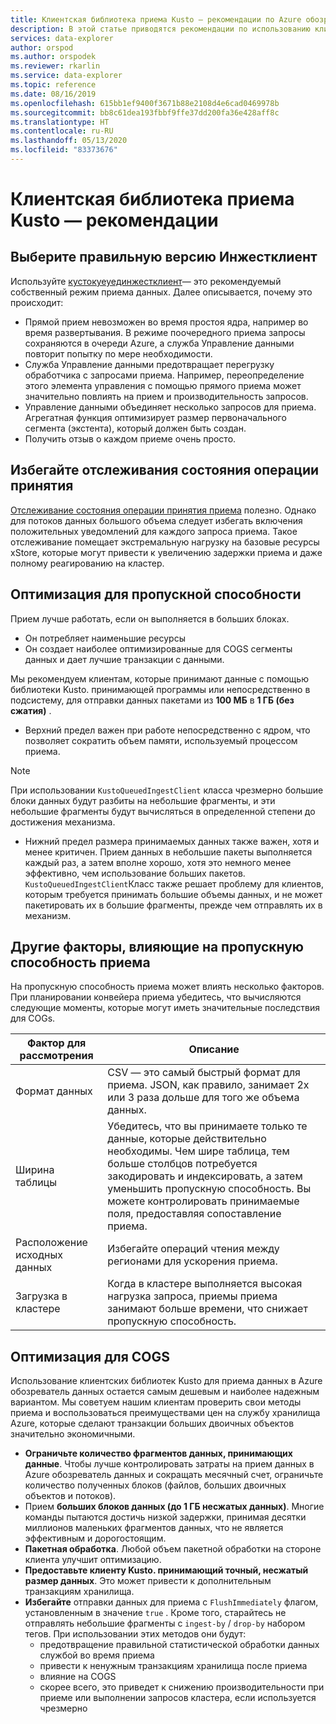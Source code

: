 ```yaml
---
title: Клиентская библиотека приема Kusto — рекомендации по Azure обозреватель данных
description: В этой статье приводятся рекомендации по использованию клиентской библиотеки Kusto для приема.
services: data-explorer
author: orspod
ms.author: orspodek
ms.reviewer: rkarlin
ms.service: data-explorer
ms.topic: reference
ms.date: 08/16/2019
ms.openlocfilehash: 615bb1ef9400f3671b88e2108d4e6cad0469978b
ms.sourcegitcommit: bb8c61dea193fbbf9ffe37dd200fa36e428aff8c
ms.translationtype: HT
ms.contentlocale: ru-RU
ms.lasthandoff: 05/13/2020
ms.locfileid: "83373676"
---
```

# <a name="kusto-ingest-client-library---best-practices"></a>Клиентская библиотека приема Kusto — рекомендации

## <a name="select-the-right-ingestclient-flavor"></a>Выберите правильную версию Инжестклиент

Используйте [кустокуеуединжестклиент](kusto-ingest-client-reference.md#interface-ikustoqueuedingestclient)— это рекомендуемый собственный режим приема данных. Далее описывается, почему это происходит:
* Прямой прием невозможен во время простоя ядра, например во время развертывания. В режиме поочередного приема запросы сохраняются в очереди Azure, а служба Управление данными повторит попытку по мере необходимости.
* Служба Управление данными предотвращает перегрузку обработчика с запросами приема. Например, переопределение этого элемента управления с помощью прямого приема может значительно повлиять на прием и производительность запросов.
* Управление данными объединяет несколько запросов для приема. Агрегатная функция оптимизирует размер первоначального сегмента (экстента), который должен быть создан.
* Получить отзыв о каждом приеме очень просто.

## <a name="avoid-tracking-ingest-operation-status"></a>Избегайте отслеживания состояния операции принятия

[Отслеживание состояния операции принятия приема](kusto-ingest-client-status.md#tracking-ingestion-status-kustoqueuedingestclient) полезно. Однако для потоков данных большого объема следует избегать включения положительных уведомлений для каждого запроса приема. Такое отслеживание помещает экстремальную нагрузку на базовые ресурсы xStore, которые могут привести к увеличению задержки приема и даже полному реагированию на кластер.

## <a name="optimizing-for-throughput"></a>Оптимизация для пропускной способности

Прием лучше работать, если он выполняется в больших блоках. 
* Он потребляет наименьшие ресурсы
* Он создает наиболее оптимизированные для COGS сегменты данных и дает лучшие транзакции с данными.

Мы рекомендуем клиентам, которые принимают данные с помощью библиотеки Kusto. принимающей программы или непосредственно в подсистему, для отправки данных пакетами из **100 МБ** в **1 ГБ (без сжатия)** .
* Верхний предел важен при работе непосредственно с ядром, что позволяет сократить объем памяти, используемый процессом приема. 

> [!NOTE]
> При использовании `KustoQueuedIngestClient` класса чрезмерно большие блоки данных будут разбиты на небольшие фрагменты, и эти небольшие фрагменты будут вычисляться в определенной степени до достижения механизма.

* Нижний предел размера принимаемых данных также важен, хотя и менее критичен. Прием данных в небольшие пакеты выполняется каждый раз, а затем вполне хорошо, хотя это немного менее эффективно, чем использование больших пакетов. `KustoQueuedIngestClient`Класс также решает проблему для клиентов, которым требуется принимать большие объемы данных, и не может пакетировать их в большие фрагменты, прежде чем отправлять их в механизм.

## <a name="other-factors-that-impact-ingestion-throughput"></a>Другие факторы, влияющие на пропускную способность приема

На пропускную способность приема может влиять несколько факторов. При планировании конвейера приема убедитесь, что вычисляются следующие моменты, которые могут иметь значительные последствия для COGs.

| Фактор для рассмотрения |  Описание                                                                                              |
|--------------------------|-----------------------------------------------------------------------------------------------------------|
| Формат данных              | CSV — это самый быстрый формат для приема. JSON, как правило, занимает 2x или 3 раза дольше для того же объема данных.|
| Ширина таблицы              | Убедитесь, что вы принимаете только те данные, которые действительно необходимы. Чем шире таблица, тем больше столбцов потребуется закодировать и индексировать, а затем уменьшить пропускную способность. Вы можете контролировать принимаемые поля, предоставляя сопоставление приема.       |
| Расположение исходных данных     | Избегайте операций чтения между регионами для ускорения приема.                                                       |
| Загрузка в кластере      | Когда в кластере выполняется высокая нагрузка запроса, приемы приема занимают больше времени, что снижает пропускную способность.|

## <a name="optimizing-for-cogs"></a>Оптимизация для COGS

Использование клиентских библиотек Kusto для приема данных в Azure обозреватель данных остается самым дешевым и наиболее надежным вариантом. Мы советуем нашим клиентам проверить свои методы приема и воспользоваться преимуществами цен на службу хранилища Azure, которые сделают транзакции больших двоичных объектов значительно экономичными.

* **Ограничьте количество фрагментов данных, принимающих данные**.
    Чтобы лучше контролировать затраты на прием данных в Azure обозреватель данных и сокращать месячный счет, ограничьте количество полученных блоков (файлов, больших двоичных объектов и потоков).
* Прием **больших блоков данных (до 1 ГБ несжатых данных)**. 
    Многие команды пытаются достичь низкой задержки, принимая десятки миллионов маленьких фрагментов данных, что не является эффективным и дорогостоящим. 
* **Пакетная обработка**. Любой объем пакетной обработки на стороне клиента улучшит оптимизацию. 
* **Предоставьте клиенту Kusto. принимающий точный, несжатый размер данных**.
    Это может привести к дополнительным транзакциям хранилища.
* **Избегайте** отправки данных для приема с `FlushImmediately` флагом, установленным в значение `true` . Кроме того, старайтесь не отправлять небольшие фрагменты с `ingest-by` / `drop-by` набором тегов. При использовании этих методов они будут:
     * предотвращение правильной статистической обработки данных службой во время приема
     * привести к ненужным транзакциям хранилища после приема
     * влияние на COGS
     * скорее всего, это приведет к снижению производительности при приеме или выполнении запросов кластера, если используется чрезмерно
